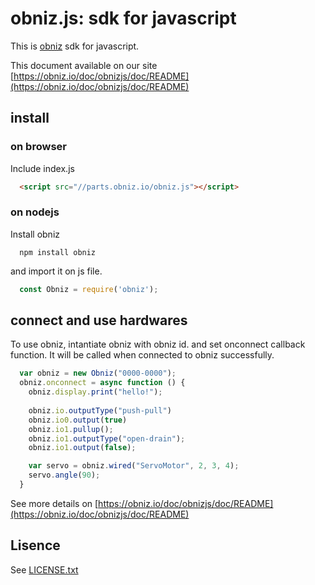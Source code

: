 # obniz.js: sdk for javascript

This is [obniz](https://obniz.io/) sdk for javascript.

This document available on our site [https://obniz.io/doc/obnizjs/doc/README](https://obniz.io/doc/obnizjs/doc/README)

## install

### on browser

Include index.js
```html
  <script src="//parts.obniz.io/obniz.js"></script>
```
### on nodejs
Install obniz
```shell
  npm install obniz
```
and import it on js file.
```javascript
  const Obniz = require('obniz');
```

## connect and use hardwares
To use obniz, intantiate obniz with obniz id. and set onconnect callback function. It will be called when connected to obniz successfully.
```javascript
  var obniz = new Obniz("0000-0000");
  obniz.onconnect = async function () {
    obniz.display.print("hello!");
    
    obniz.io.outputType("push-pull")
    obniz.io0.output(true)
    obniz.io1.pullup();
    obniz.io1.outputType("open-drain");
    obniz.io1.output(false);

    var servo = obniz.wired("ServoMotor", 2, 3, 4);
    servo.angle(90);
  }
```

See more details on [https://obniz.io/doc/obnizjs/doc/README](https://obniz.io/doc/obnizjs/doc/README)

## Lisence

See [LICENSE.txt](./LICENSE.txt)
